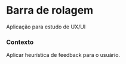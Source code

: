 # Barra de rolagem

Aplicação para estudo de UX/UI

### Contexto

Aplicar heurística de feedback para o usuário.